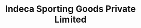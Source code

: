 ---
title: "Indeca Sporting Goods Private Limited"
url: /bangalore/indeca-sporting-goods-private-limited/
shop: sports
---